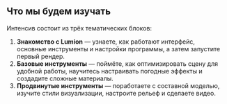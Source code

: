 ## Что мы будем изучать

Интенсив состоит из трёх тематических блоков:

1. **Знакомство с Lumion** — узнаете, как работают интерфейс, основные инструменты и настройки программы, а затем запустите первый рендер.
2. **Базовые инструменты** — поймёте, как оптимизировать сцену для удобной работы, научитесь настраивать погодные эффекты и создадите сложные материалы.
3. **Продвинутые инструменты** — поработаете с составной моделью, изучите стили визуализации, настроите рельеф и сделаете видео.
